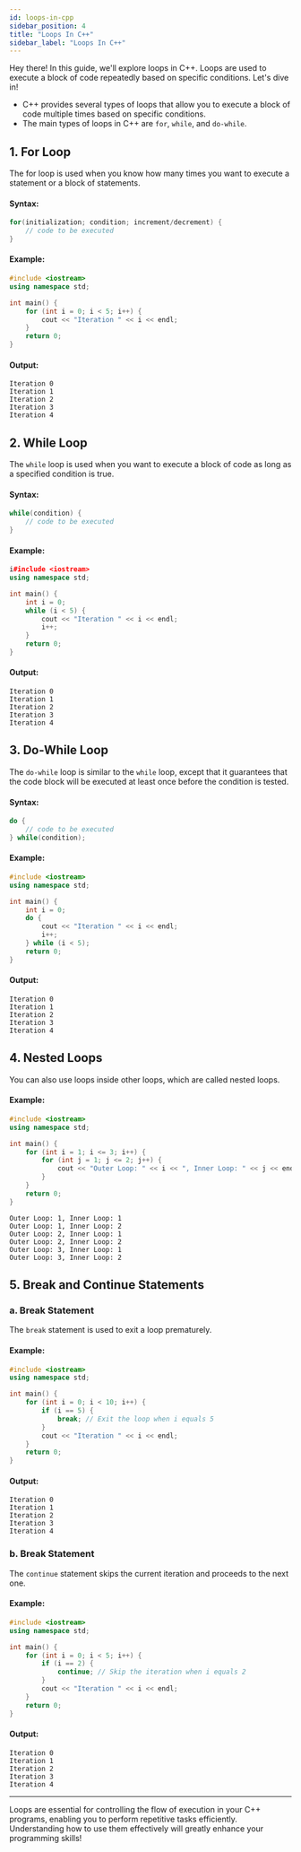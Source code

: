 ```yaml
---
id: loops-in-cpp
sidebar_position: 4
title: "Loops In C++"
sidebar_label: "Loops In C++"
---
```


Hey there! In this guide, we'll explore loops in C++. Loops are used to execute a block of code repeatedly based on specific conditions. Let's dive in!

* C++ provides several types of loops that allow you to execute a block of code multiple times based on specific conditions.
* The main types of loops in C++ are `for`, `while`, and `do-while`.

## 1. For Loop
The for loop is used when you know how many times you want to execute a statement or a block of statements.
#### Syntax:
```cpp
for(initialization; condition; increment/decrement) {
    // code to be executed
}
```
#### Example: 
```cpp
#include <iostream>
using namespace std;

int main() {
    for (int i = 0; i < 5; i++) {
        cout << "Iteration " << i << endl;
    }
    return 0;
}
```

#### Output:
```
Iteration 0
Iteration 1
Iteration 2
Iteration 3
Iteration 4

```

## 2. While Loop
The `while` loop is used when you want to execute a block of code as long as a specified condition is true.
#### Syntax:
```cpp
while(condition) {
    // code to be executed
}

```
#### Example: 
```cpp
i#include <iostream>
using namespace std;

int main() {
    int i = 0;
    while (i < 5) {
        cout << "Iteration " << i << endl;
        i++;
    }
    return 0;
}
```

#### Output:
```
Iteration 0
Iteration 1
Iteration 2
Iteration 3
Iteration 4

```

## 3. Do-While Loop
The `do-while` loop is similar to the `while` loop, except that it guarantees that the code block will be executed at least once before the condition is tested.

#### Syntax:
```cpp
do {
    // code to be executed
} while(condition);
```
#### Example: 
```cpp
#include <iostream>
using namespace std;

int main() {
    int i = 0;
    do {
        cout << "Iteration " << i << endl;
        i++;
    } while (i < 5);
    return 0;
}
```

#### Output:
```
Iteration 0
Iteration 1
Iteration 2
Iteration 3
Iteration 4

```


## 4. Nested Loops
You can also use loops inside other loops, which are called nested loops.

#### Example: 
```cpp
#include <iostream>
using namespace std;

int main() {
    for (int i = 1; i <= 3; i++) {
        for (int j = 1; j <= 2; j++) {
            cout << "Outer Loop: " << i << ", Inner Loop: " << j << endl;
        }
    }
    return 0;
}
```

```
Outer Loop: 1, Inner Loop: 1
Outer Loop: 1, Inner Loop: 2
Outer Loop: 2, Inner Loop: 1
Outer Loop: 2, Inner Loop: 2
Outer Loop: 3, Inner Loop: 1
Outer Loop: 3, Inner Loop: 2

```

## 5. Break and Continue Statements

### a. Break Statement
The `break` statement is used to exit a loop prematurely.

#### Example: 
```cpp
#include <iostream>
using namespace std;

int main() {
    for (int i = 0; i < 10; i++) {
        if (i == 5) {
            break; // Exit the loop when i equals 5
        }
        cout << "Iteration " << i << endl;
    }
    return 0;
}
```

#### Output:
```
Iteration 0
Iteration 1
Iteration 2
Iteration 3
Iteration 4

```

### b. Break Statement
The `continue` statement skips the current iteration and proceeds to the next one.

#### Example:
```cpp
#include <iostream>
using namespace std;

int main() {
    for (int i = 0; i < 5; i++) {
        if (i == 2) {
            continue; // Skip the iteration when i equals 2
        }
        cout << "Iteration " << i << endl;
    }
    return 0;
}

```

#### Output:
```
Iteration 0
Iteration 1
Iteration 2
Iteration 3
Iteration 4

```

---

Loops are essential for controlling the flow of execution in your C++ programs, enabling you to perform repetitive tasks efficiently. Understanding how to use them effectively will greatly enhance your programming skills!